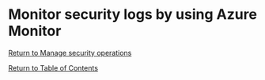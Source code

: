 # Monitor security logs by using Azure Monitor



[Return to Manage security operations](README.md)

[Return to Table of Contents](../README.md)